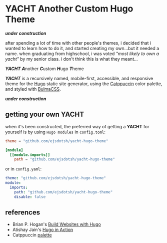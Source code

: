 # YACHT Another Custom Hugo Theme

***under construction***

after spending a lot of time with other people's themes, i decided that i wanted to learn how to do it, and started creating my own...but it needed a name. when graduating from highschool, i was voted *"most likely to own a yacht"* by my senior class. i don't think this is what they meant...

***YACHT*** ***A***nother ***C***ustom ***H***ugo ***T***heme

***YACHT*** is a recursively named, mobile-first, accessible, and responsive theme for the [Hugo][1] static site generator, using the [Catppuccin][2] color palette, and styled with [BulmaCSS][3].

***under construction***

## getting your own YACHT

when it's been constructed, the preferred way of getting a **YACHT** for yourself is by using `Hugo modules` in `config.toml`:

```toml
theme = "github.com/ejsdotsh/yacht-hugo-theme"

[module]
  [[module.imports]]
    path = "github.com/ejsdotsh/yacht-hugo-theme"
```

or in `config.yaml`:

```yaml
theme: "github.com/ejsdotsh/yacht-hugo-theme"
module:
  imports:
    path: "github.com/ejsdotsh/yacht-hugo-theme"
    disable: false
```

## references

- Brian P. Hogan's [Build Websites with Hugo](https://pragprog.com/titles/bhhugo/build-websites-with-hugo)
- Atishay Jain's [Hugo in Action](https://www.manning.com/books/hugo-in-action)
- Catppuccin [palette](https://github.com/catppuccin/palette/)

[1]: <https://gohugo.io> "Hugo"
[2]: <https://github.com/catppuccin/catppuccin/blob/main/docs/style-guide.md> "Catppuccin Style Guide"
[3]: <https://bulmaio> "BulmaCSS"
